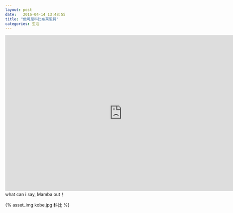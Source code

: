 ```yaml
---
layout: post
date:   2016-04-14 13:48:55
title: "他可是科比布莱恩特"
categories: 生活
---
```

<center>
	<iframe 
		width="750" height="500" src="http://gslb.miaopai.com/stream/rDoom367qbDe0uBbDPfVHQ__.mp4" frameborder="0" allowfullscreen>
	</iframe>
</center>
what can i say, Mamba out！

<!-- more -->

{% asset_img kobe.jpg 科比 %}



